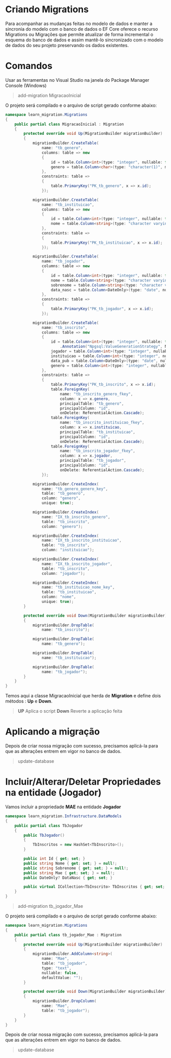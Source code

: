 # Criando Migrations

Para acompanhar as mudanças feitas no modelo de dados e manter a sincronia do modelo com o banco de dados o EF Core oferece o 
recurso Migrations ou Migrações que permite atualizar de forma incremental o esquema do banco de dados e assim mantê-lo 
sincronizado com o modelo de dados do seu projeto preservando os dados existentes.

# Comandos 
Usar as ferramentas no Visual Studio na janela do Package Manager Console (Windows)

> add-migration MigracaoInicial

O projeto será compilado e o arquivo de script gerado conforme abaixo:
```C#
namespace learn_migration.Migrations
{
    public partial class MigracaoInicial : Migration
    {
        protected override void Up(MigrationBuilder migrationBuilder)
        {
            migrationBuilder.CreateTable(
                name: "tb_genero",
                columns: table => new
                {
                    id = table.Column<int>(type: "integer", nullable: false),
                    genero = table.Column<char>(type: "character(1)", maxLength: 1, nullable: false)
                },
                constraints: table =>
                {
                    table.PrimaryKey("PK_tb_genero", x => x.id);
                });

            migrationBuilder.CreateTable(
                name: "tb_instituicao",
                columns: table => new
                {
                    id = table.Column<int>(type: "integer", nullable: false),
                    nome = table.Column<string>(type: "character varying(35)", maxLength: 35, nullable: false)
                },
                constraints: table =>
                {
                    table.PrimaryKey("PK_tb_instituicao", x => x.id);
                });

            migrationBuilder.CreateTable(
                name: "tb_jogador",
                columns: table => new
                {
                    id = table.Column<int>(type: "integer", nullable: false),
                    nome = table.Column<string>(type: "character varying(30)", maxLength: 30, nullable: false),
                    sobrenome = table.Column<string>(type: "character varying(40)", maxLength: 40, nullable: false),
                    data_nasc = table.Column<DateOnly>(type: "date", nullable: true)
                },
                constraints: table =>
                {
                    table.PrimaryKey("PK_tb_jogador", x => x.id);
                });

            migrationBuilder.CreateTable(
                name: "tb_inscrito",
                columns: table => new
                {
                    id = table.Column<int>(type: "integer", nullable: false)
                        .Annotation("Npgsql:ValueGenerationStrategy", NpgsqlValueGenerationStrategy.IdentityByDefaultColumn),
                    jogador = table.Column<int>(type: "integer", nullable: false),
                    instituicao = table.Column<int>(type: "integer", nullable: false),
                    data_pub = table.Column<DateOnly>(type: "date", nullable: true),
                    genero = table.Column<int>(type: "integer", nullable: false)
                },
                constraints: table =>
                {
                    table.PrimaryKey("PK_tb_inscrito", x => x.id);
                    table.ForeignKey(
                        name: "tb_inscrito_genero_fkey",
                        column: x => x.genero,
                        principalTable: "tb_genero",
                        principalColumn: "id",
                        onDelete: ReferentialAction.Cascade);
                    table.ForeignKey(
                        name: "tb_inscrito_instituicao_fkey",
                        column: x => x.instituicao,
                        principalTable: "tb_instituicao",
                        principalColumn: "id",
                        onDelete: ReferentialAction.Cascade);
                    table.ForeignKey(
                        name: "tb_inscrito_jogador_fkey",
                        column: x => x.jogador,
                        principalTable: "tb_jogador",
                        principalColumn: "id",
                        onDelete: ReferentialAction.Cascade);
                });

            migrationBuilder.CreateIndex(
                name: "tb_genero_genero_key",
                table: "tb_genero",
                column: "genero",
                unique: true);

            migrationBuilder.CreateIndex(
                name: "IX_tb_inscrito_genero",
                table: "tb_inscrito",
                column: "genero");

            migrationBuilder.CreateIndex(
                name: "IX_tb_inscrito_instituicao",
                table: "tb_inscrito",
                column: "instituicao");

            migrationBuilder.CreateIndex(
                name: "IX_tb_inscrito_jogador",
                table: "tb_inscrito",
                column: "jogador");

            migrationBuilder.CreateIndex(
                name: "tb_instituicao_nome_key",
                table: "tb_instituicao",
                column: "nome",
                unique: true);
        }

        protected override void Down(MigrationBuilder migrationBuilder)
        {
            migrationBuilder.DropTable(
                name: "tb_inscrito");

            migrationBuilder.DropTable(
                name: "tb_genero");

            migrationBuilder.DropTable(
                name: "tb_instituicao");

            migrationBuilder.DropTable(
                name: "tb_jogador");
        }
    }
}
```

Temos aqui a classe MigracaoInicial que herda  de **Migration** e define dois métodos : **Up** e **Down**.
> **UP** Aplica o script 
> **Down** Reverte a aplicação feita

# Aplicando a migração

Depois de criar nossa migração com sucesso, precisamos aplicá-la para que as alterações entrem em vigor no banco de dados.

> update-database

# Incluir/Alterar/Deletar Propriedades na entidade (Jogador)

Vamos incluir a propriedade **MAE** na entidade **Jogador**

```C#
namespace learn_migration.Infrastructure.DataModels
{
    public partial class TbJogador
    {
        public TbJogador()
        {
            TbInscritos = new HashSet<TbInscrito>();
        }

        public int Id { get; set; }
        public string Nome { get; set; } = null!;
        public string Sobrenome { get; set; } = null!;
        public string Mae { get; set; } = null!;
        public DateOnly? DataNasc { get; set; }

        public virtual ICollection<TbInscrito> TbInscritos { get; set; }
    }
}
```
> add-migration tb_jogador_Mae

O projeto será compilado e o arquivo de script gerado conforme abaixo:

```C#
namespace learn_migration.Migrations
{
    public partial class tb_jogador_Mae : Migration
    {
        protected override void Up(MigrationBuilder migrationBuilder)
        {
            migrationBuilder.AddColumn<string>(
                name: "Mae",
                table: "tb_jogador",
                type: "text",
                nullable: false,
                defaultValue: "");
        }

        protected override void Down(MigrationBuilder migrationBuilder)
        {
            migrationBuilder.DropColumn(
                name: "Mae",
                table: "tb_jogador");
        }
    }
}

```

Depois de criar nossa migração com sucesso, precisamos aplicá-la para que as alterações entrem em vigor no banco de dados.

> update-database






